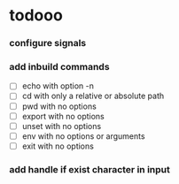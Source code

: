 # todooo
### configure signals
###
### add inbuild commands
- [ ] echo with option -n
- [ ] cd with only a relative or absolute path
- [ ] pwd with no options
- [ ] export with no options
- [ ] unset with no options
- [ ] env with no options or arguments
- [ ] exit with no options
###
### add handle if exist <newline> character in input
